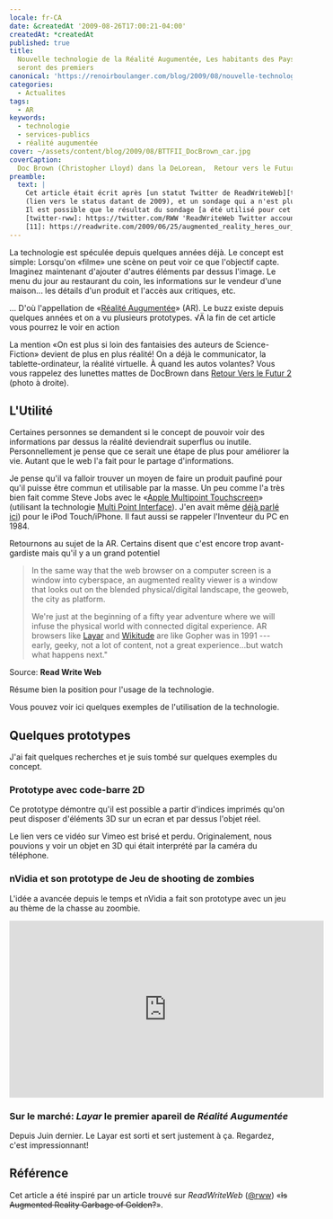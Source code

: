```yaml
---
locale: fr-CA
date: &createdAt '2009-08-26T17:00:21-04:00'
createdAt: *createdAt
published: true
title:
  Nouvelle technologie de la Réalité Augumentée, Les habitants des Pays Bas
  seront des premiers
canonical: 'https://renoirboulanger.com/blog/2009/08/nouvelle-technologie-de-la-realite-augumentee-les-habitants-des-pays-bas-seront-des-premiers/'
categories:
  - Actualites
tags:
  - AR
keywords:
  - technologie
  - services-publics
  - réalité augumentée
cover: ~/assets/content/blog/2009/08/BTTFII_DocBrown_car.jpg
coverCaption:
  Doc Brown (Christopher Lloyd) dans la DeLorean,  Retour vers le Futur 2
preamble:
  text: |
    Cet article était écrit après [un statut Twitter de ReadWriteWeb][twitter-rww]
    (lien vers le status datant de 2009), et un sondage qui a n'est plus retrouvable.
    Il est possible que le résultat du sondage [a été utilisé pour cet article][11].
    [twitter-rww]: https://twitter.com/RWW 'ReadWriteWeb Twitter account'
    [11]: https://readwrite.com/2009/06/25/augmented_reality_heres_our_wishlist_of_apps_whats/ 'Augmented Reality: Here’s Our Wishlist of Apps, What’s On Yours?'
---
```


La technologie est spéculée depuis quelques années déjà. Le concept est simple:
Lorsqu'on «filme» une scène on peut voir ce que l'objectif capte. Imaginez
maintenant d'ajouter d'autres éléments par dessus l'image. Le menu du jour au
restaurant du coin, les informations sur le vendeur d'une maison... les détails
d'un produit et l'accès aux critiques, etc.

... D'où l'appellation de «[Réalité Augumentée][1]» (AR). Le buzz existe depuis
quelques années et on a vu plusieurs prototypes. √Ä la fin de cet article vous
pourrez le voir en action

La mention «On est plus si loin des fantaisies des auteurs de Science-Fiction»
devient de plus en plus réalité! On a déjà le communicator, la
tablette-ordinateur, la réalité virtuelle. À quand les autos volantes? Vous vous
rappelez des lunettes mattes de DocBrown dans [Retour Vers le Futur 2][2] (photo
à droite).

## L'Utilité

Certaines personnes se demandent si le concept de pouvoir voir des informations
par dessus la réalité deviendrait superflus ou inutile. Personnellement je pense
que ce serait une étape de plus pour améliorer la vie. Autant que le web l'a
fait pour le partage d'informations.

Je pense qu'il va falloir trouver un moyen de faire un produit paufiné pour
qu'il puisse être commun et utilisable par la masse. Un peu comme l'a très bien
fait comme Steve Jobs avec le «[Apple Multipoint Touchscreen][3]» (utilisant la
technologie [Multi Point Interface][4]). J'en avait même [déjà parlé ici][5])
pour le iPod Touch/iPhone. Il faut aussi se rappeler l'Inventeur du PC en 1984\.

Retournons au sujet de la AR. Certains disent que c'est encore trop
avant-gardiste mais qu'il y a un grand potentiel

> In the same way that the web browser on a computer screen is a window into
> cyberspace, an augmented reality viewer is a window that looks out on the
> blended physical/digital landscape, the geoweb, the city as platform.
>
> We're just at the beginning of a fifty year adventure where we will infuse the
> physical world with connected digital experience. AR browsers like [Layar][6]
> and [Wikitude][7] are like Gopher was in 1991 --- early, geeky, not a lot of
> content, not a great experience...but watch what happens next."

Source: **Read Write Web**

Résume bien la position pour l'usage de la technologie.

Vous pouvez voir ici quelques exemples de l'utilisation de la technologie.

## Quelques prototypes

J'ai fait quelques recherches et je suis tombé sur quelques exemples du concept.

### Prototype avec code-barre 2D

Ce prototype démontre qu'il est possible a partir d'indices imprimés qu'on peut
disposer d'éléments 3D sur un ecran et par dessus l'objet réel.

<app-alert-box alert-type="warn" title="Lien perdu">
Le lien vers ce vidéo sur Vimeo est brisé et perdu. Originalement, nous pouvions y voir un objet en 3D qui était interprété par la caméra du téléphone.
</app-alert-box>

### nVidia et son prototype de Jeu de shooting de zombies

L'idée a avancée depuis le temps et nVidia a fait son prototype avec un jeu au
thème de la chasse au zoombie.

<iframe width="560" height="315" src="https://www.youtube.com/embed/cNu4CluFOcw" frameborder="0" allow="accelerometer; autoplay; clipboard-write; encrypted-media; gyroscope; picture-in-picture" allowfullscreen></iframe>

### Sur le marché: _Layar_ le premier apareil de _Réalité Augumentée_

Depuis Juin dernier. Le Layar est sorti et sert justement à ça. Regardez, c'est
impressionnant!

## Référence

Cet article a été inspiré par un article trouvé sur _ReadWriteWeb_ ([@rww][10])
«~~Is Augmented Reality Garbage of Golden?~~».

[1]: https://fr.wikipedia.org/wiki/R%C3%A9alit%C3%A9_augment%C3%A9e
[2]: https://fr.wikipedia.org/wiki/Retour_vers_le_futur
[3]: http://hrmpf.com/wordpress/48/new-apple-patents/
[4]: https://en.wikipedia.org/wiki/Multi_Point_Interface
[5]: http://renoirboulanger.com/blog/2007/01/le-futur-du-pc/
[6]: http://layar.eu/
[7]: http://www.wikitude.org/
[8]: https://www.dailymotion.com/swf/x4cwdb_realite-augmentee_tech
[9]: https://www.dailymotion.com/shadows_44
[10]: https://twitter.com/RWW
